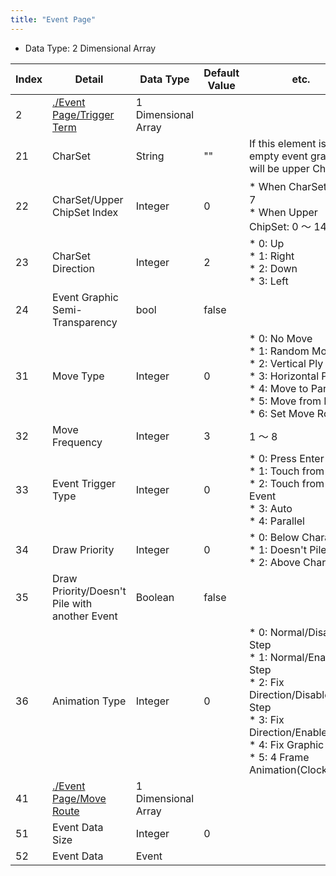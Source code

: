 ```yaml
---
title: "Event Page"
---
```

-   Data Type: 2 Dimensional Array

<table>
<thead>
<tr class="header">
<th>Index</th>
<th>Detail</th>
<th>Data Type</th>
<th>Default Value</th>
<th>etc.</th>
</tr>
</thead>
<tbody>
<tr class="odd">
<td>2</td>
<td><a href="/Event Page/Trigger Term">./Event Page/Trigger Term</a></td>
<td>1 Dimensional Array</td>
<td></td>
<td></td>
</tr>
<tr class="even">
<td>21</td>
<td>CharSet</td>
<td>String</td>
<td>""</td>
<td>If this element is empty event graphic will be upper ChipSet.</td>
</tr>
<tr class="odd">
<td>22</td>
<td>CharSet/Upper ChipSet Index</td>
<td>Integer</td>
<td>0</td>
<td>* When CharSet: 0 〜 7<br />
* When Upper ChipSet: 0 〜 143</td>
</tr>
<tr class="even">
<td>23</td>
<td>CharSet Direction</td>
<td>Integer</td>
<td>2</td>
<td>* 0: Up<br />
* 1: Right<br />
* 2: Down<br />
* 3: Left</td>
</tr>
<tr class="odd">
<td>24</td>
<td>Event Graphic Semi-Transparency</td>
<td>bool</td>
<td>false</td>
<td></td>
</tr>
<tr class="even">
<td>31</td>
<td>Move Type</td>
<td>Integer</td>
<td>0</td>
<td>* 0: No Move<br />
* 1: Random Move<br />
* 2: Vertical Ply<br />
* 3: Horizontal Ply<br />
* 4: Move to Party<br />
* 5: Move from Party<br />
* 6: Set Move Route</td>
</tr>
<tr class="odd">
<td>32</td>
<td>Move Frequency</td>
<td>Integer</td>
<td>3</td>
<td>1 〜 8</td>
</tr>
<tr class="even">
<td>33</td>
<td>Event Trigger Type</td>
<td>Integer</td>
<td>0</td>
<td>* 0: Press Enter<br />
* 1: Touch from Party<br />
* 2: Touch from Event<br />
* 3: Auto<br />
* 4: Parallel</td>
</tr>
<tr class="odd">
<td>34</td>
<td>Draw Priority</td>
<td>Integer</td>
<td>0</td>
<td>* 0: Below Character<br />
* 1: Doesn't Pile<br />
* 2: Above Character</td>
</tr>
<tr class="even">
<td>35</td>
<td>Draw Priority/Doesn't Pile with another Event</td>
<td>Boolean</td>
<td>false</td>
<td></td>
</tr>
<tr class="odd">
<td>36</td>
<td>Animation Type</td>
<td>Integer</td>
<td>0</td>
<td>* 0: Normal/Disable Step<br />
* 1: Normal/Enable Step<br />
* 2: Fix Direction/Disable Step<br />
* 3: Fix Direction/Enable Step<br />
* 4: Fix Graphic<br />
* 5: 4 Frame Animation(Clockwise)</td>
</tr>
<tr class="even">
<td>41</td>
<td><a href="/Event Page/Move Route">./Event Page/Move Route</a></td>
<td>1 Dimensional Array</td>
<td></td>
<td></td>
</tr>
<tr class="odd">
<td>51</td>
<td>Event Data Size</td>
<td>Integer</td>
<td>0</td>
<td></td>
</tr>
<tr class="even">
<td>52</td>
<td>Event Data</td>
<td>Event</td>
<td></td>
<td></td>
</tr>
</tbody>
</table>
